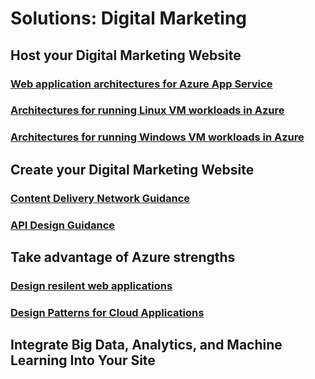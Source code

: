 # Solutions: Digital Marketing
## Host your Digital Marketing Website
### [Web application architectures for Azure App Service](/azure/architecture/app-service/basic-web-app?toc=/azure/solutions/digital-marketing/toc.json)
### [Architectures for running Linux VM workloads in Azure](/azure/architecture/virtual-machines-linux/index?toc=/azure/solutions/digital-marketing/toc.json)
### [Architectures for running Windows VM workloads in Azure](/azure/architecture/virtual-machines-windows/index?toc=/azure/solutions/digital-marketing/toc.json)
## Create your Digital Marketing Website
### [Content Delivery Network Guidance](/azure/guidance/best-practices/cdn?toc=/azure/solutions/digital-marketing/toc.json)
### [API Design Guidance](/azure/guidance/best-practices/api-design?toc=/azure/solutions/digital-marketing/toc.json)
## Take advantage of Azure strengths
### [Design resilent web applications](/azure/guidance/resiliency?toc=/azure/solutions/digital-marketing/toc.json)
### [Design Patterns for Cloud Applications](/azure/design-patterns?toc=/azure/solutions/digital-marketing/toc.json)
## Integrate Big Data, Analytics, and Machine Learning Into Your Site
